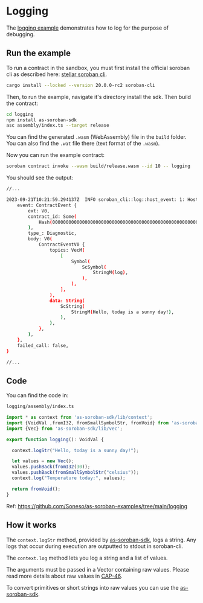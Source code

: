 # Logging

The [logging example](https://github.com/Soneso/as-soroban-examples/tree/main/logging) demonstrates how to log for the purpose of debugging.


## Run the example

To run a contract in the sandbox, you must first install the official soroban cli as described here: [stellar soroban cli](https://github.com/stellar/soroban-cli).

```sh
cargo install --locked --version 20.0.0-rc2 soroban-cli
```

Then, to run the example, navigate it's directory install the sdk. Then build the contract:

```sh
cd logging
npm install as-soroban-sdk
asc assembly/index.ts --target release
```

You can find the generated `.wasm` (WebAssembly) file in the `build` folder. You can also find the `.wat` file there (text format of the `.wasm`).

Now you can run the example contract:

```sh
soroban contract invoke --wasm build/release.wasm --id 10 -- logging
```

You should see the output:
```sh
//...

2023-09-21T10:21:59.294137Z  INFO soroban_cli::log::host_event: 1: HostEvent {
    event: ContractEvent {
        ext: V0,
        contract_id: Some(
            Hash(0000000000000000000000000000000000000000000000000000000000000010),
        ),
        type_: Diagnostic,
        body: V0(
            ContractEventV0 {
                topics: VecM(
                    [
                        Symbol(
                            ScSymbol(
                                StringM(log),
                            ),
                        ),
                    ],
                ),
                data: String(
                    ScString(
                        StringM(Hello, today is a sunny day!),
                    ),
                ),
            },
        ),
    },
    failed_call: false,
}

//...
```

## Code

You can find the code in:

```sh
logging/assembly/index.ts
```

```typescript
import * as context from 'as-soroban-sdk/lib/context';
import {VoidVal ,fromI32, fromSmallSymbolStr, fromVoid} from 'as-soroban-sdk/lib/value';
import {Vec} from 'as-soroban-sdk/lib/vec';

export function logging(): VoidVal {

  context.logStr("Hello, today is a sunny day!");

  let values = new Vec();
  values.pushBack(fromI32(30));
  values.pushBack(fromSmallSymbolStr("celsius"));
  context.log("Temperature today:", values);

  return fromVoid();
}
```

Ref: https://github.com/Soneso/as-soroban-examples/tree/main/logging

## How it works

The `context.logStr` method, provided by [as-soroban-sdk](https://github.com/Soneso/as-soroban-sdk), logs a string. Any logs that occur during execution are outputted to stdout in soroban-cli.

The `context.log` method lets you log a string and a list of values.

The arguments must be passed in a Vector containing raw values. Please read more details about raw values in [CAP-46](https://github.com/stellar/stellar-protocol/blob/master/core/cap-0046.md#host-value-type).

To convert primitives or short strings into raw values you can use the [as-soroban-sdk](https://github.com/Soneso/as-soroban-sdk).